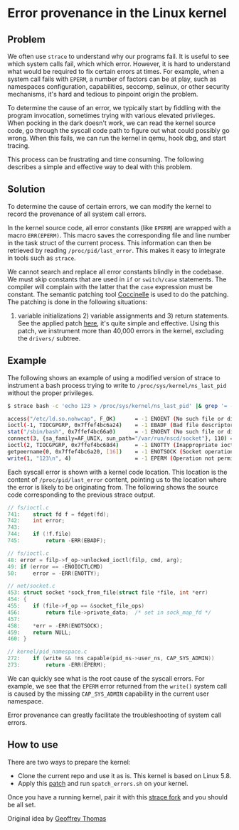 Error provenance in the Linux kernel
====================================

Problem
-------

We often use `strace` to understand why our programs fail. It is useful to
see which system calls fail, which which error. However, it is hard to
understand what would be required to fix certain errors at times.
For example, when a system call fails with `EPERM`, a number of factors can be at play,
such as namespaces configuration, capabilities, seccomp, selinux, or other
security mechanisms, it's hard and tedious to pinpoint origin the problem.

To determine the cause of an error, we typically start by fiddling with the
program invocation, sometimes trying with various elevated privileges.
When pocking in the dark doesn't work, we can read the kernel source code, go
through the syscall code path to figure out what could possibly go wrong. When
this fails, we can run the kernel in qemu, hook dbg, and start tracing.

This process can be frustrating and time consuming. The following describes a
simple and effective way to deal with this problem.

Solution
---------

To determine the cause of certain errors, we can modify the kernel to record
the provenance of all system call errors.

In the kernel source code, all error constants (like `EPERM`) are wrapped with
a macro `ERR(EPERM)`. This macro saves the corresponding file and line number
in the task struct of the current process. This information can then be
retrieved by reading `/proc/pid/last_error`. This makes it easy to integrate
in tools such as `strace`.

We cannot search and replace all error constants blindly in the codebase.
We must skip constants that are used in `if` or `switch/case` statements.
The compiler will complain with the latter that the `case` expression must be
constant. The semantic patching tool [Coccinelle](http://coccinelle.lip6.fr/)
is used to do the patching. The patching is done in the following situations:
1) variable initializations 2) variable assignments and 3) return statements.
See the applied patch [here](https://github.com/nviennot/linux-trace-error/commit/fd9e7310aaee716d265f2144fc355232a195dc5a#diff-6e5425acbc4ca30ccaa348e8e98fb1fe), it's quite simple and effective.
Using this patch, we instrument more than 40,000 errors in the kernel,
excluding the `drivers/` subtree.

Example
-------

The following shows an example of using a modified version of strace to
instrument a bash process trying to write to `/proc/sys/kernel/ns_last_pid`
without the proper privileges.

```bash
$ strace bash -c 'echo 123 > /proc/sys/kernel/ns_last_pid' |& grep '= -1'

access("/etc/ld.so.nohwcap", F_OK)      = -1 ENOENT (No such file or directory) fs/namei.c:1269
ioctl(-1, TIOCGPGRP, 0x7ffef4bc6a24)    = -1 EBADF (Bad file descriptor) fs/ioctl.c:745
stat("/sbin/bash", 0x7ffef4bc66a0)      = -1 ENOENT (No such file or directory) fs/namei.c:1269
connect(3, {sa_family=AF_UNIX, sun_path="/var/run/nscd/socket"}, 110) = -1 ENOENT (No such file or directory) fs/namei.c:1269
ioctl(2, TIOCGPGRP, 0x7ffef4bc68d4)     = -1 ENOTTY (Inappropriate ioctl for device) fs/ioctl.c:50
getpeername(0, 0x7ffef4bc6a20, [16])    = -1 ENOTSOCK (Socket operation on non-socket) net/socket.c:458
write(1, "123\n", 4)                    = -1 EPERM (Operation not permitted) kernel/pid_namespace.c:273
```

Each syscall error is shown with a kernel code location. This location is
the content of `/proc/pid/last_error` content, pointing us to the location
where the error is likely to be originating from. The following shows the
source code corresponding to the previous strace output.

```c
// fs/ioctl.c
741: 	struct fd f = fdget(fd);
742: 	int error;
743: 
744: 	if (!f.file)
745: 		return -ERR(EBADF);

// fs/ioctl.c
48:	error = filp->f_op->unlocked_ioctl(filp, cmd, arg);
49:	if (error == -ENOIOCTLCMD)
50:		error = -ERR(ENOTTY);

// net/socket.c
453: struct socket *sock_from_file(struct file *file, int *err)
454: {
455: 	if (file->f_op == &socket_file_ops)
456: 		return file->private_data;	/* set in sock_map_fd */
457:
458: 	*err = -ERR(ENOTSOCK);
459: 	return NULL;
460: }

// kernel/pid_namespace.c
272:	if (write && !ns_capable(pid_ns->user_ns, CAP_SYS_ADMIN))
273:		return -ERR(EPERM);
```

We can quickly see what is the root cause of the syscall errors.
For example, we see that the `EPERM` error returned from the `write()`
system call is caused by the missing `CAP_SYS_ADMIN` capability in the
current user namespace.

Error provenance can greatly facilitate the troubleshooting of system call
errors.

How to use
----------

There are two ways to prepare the kernel:
* Clone the current repo and use it as is. This kernel is based on Linux 5.8.
* Apply this [patch](https://github.com/nviennot/linux-trace-error/commit/fd9e7310aaee716d265f2144fc355232a195dc5a#diff-6e5425acbc4ca30ccaa348e8e98fb1fe) and run `spatch_errors.sh` on your kernel.

Once you have a running kernel, pair it with this [strace
fork](https://github.com/nviennot/strace-trace-error) and you should be all set.

Original idea by [Geoffrey Thomas](https://github.com/geofft)
